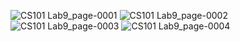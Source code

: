 ![CS101 Lab9_page-0001](https://github.com/user-attachments/assets/473bfc79-7082-4d4d-9646-12d29e3a8a31)
![CS101 Lab9_page-0002](https://github.com/user-attachments/assets/aafd1b19-d96b-4cd9-aaa3-65d41647d708)
![CS101 Lab9_page-0003](https://github.com/user-attachments/assets/ad7de252-15d1-4735-8ab8-ed1f59398bb8)
![CS101 Lab9_page-0004](https://github.com/user-attachments/assets/eec90320-607c-4e23-aa80-2c9f87800834)
